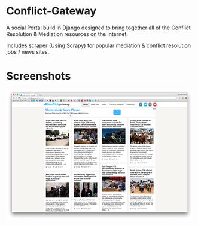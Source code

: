 # Conflict-Gateway
A social Portal build in Django designed to bring together all of the Conflict Resolution &amp; Mediation resources on the internet.

Includes scraper (Using Scrapy) for popular mediation & conflict resolution jobs / news sites.

# Screenshots
![Screenshot1](/screenshots/1-small.png?raw=true "Main Menu (Infinite Scroll)")
